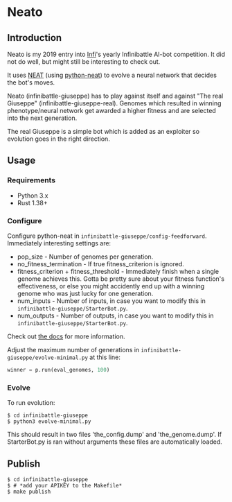 # Neato

## Introduction

Neato is my 2019 entry into [Infi](https://www.infi.nl)'s yearly Infinibattle AI-bot competition. It did not do well, but might still be interesting to check out.

It uses [NEAT](http://www.cs.ucf.edu/~kstanley/neat.html) (using [python-neat](https://neat-python.readthedocs.io/)) to evolve a neural network that decides the bot's moves.

Neato (infinibattle-giuseppe) has to play against itself and against "The real Giuseppe" (infinibattle-giuseppe-real). Genomes which resulted in winning phenotype/neural network get awarded a higher fitness and are selected into the next generation.

The real Giuseppe is a simple bot which is added as an exploiter so evolution goes in the right direction.

## Usage

### Requirements
- Python 3.x
- Rust 1.38+

### Configure

Configure python-neat in `infinibattle-giuseppe/config-feedforward`. Immediately interesting settings are:

- pop_size - Number of genomes per generation.
- no_fitness_termination - If true fitness_criterion is ignored.
- fitness_criterion + fitness_threshold - Immediately finish when a single genome achieves this. Gotta be pretty sure about your fitness function's effectiveness, or else you might accidently end up with a winning genome who was just lucky for one generation.
- num_inputs - Number of inputs, in case you want to modify this in `infinibattle-giuseppe/StarterBot.py`.
- num_outputs - Number of outputs, in case you want to modify this in `infinibattle-giuseppe/StarterBot.py`.

Check out [the docs](https://neat-python.readthedocs.io/en/latest/config_file.html) for more information.

Adjust the maximum number of generations in `infinibattle-giuseppe/evolve-minimal.py` at this line:
```python
winner = p.run(eval_genomes, 100)
```

### Evolve

To run evolution:

```
$ cd infinibattle-giuseppe
$ python3 evolve-minimal.py 
```
	
This should result in two files 'the_config.dump' and 'the_genome.dump'. If StarterBot.py is ran without arguments these files are automatically loaded.

## Publish

```
$ cd infinibattle-giuseppe
$ # *add your APIKEY to the Makefile*
$ make publish
```
